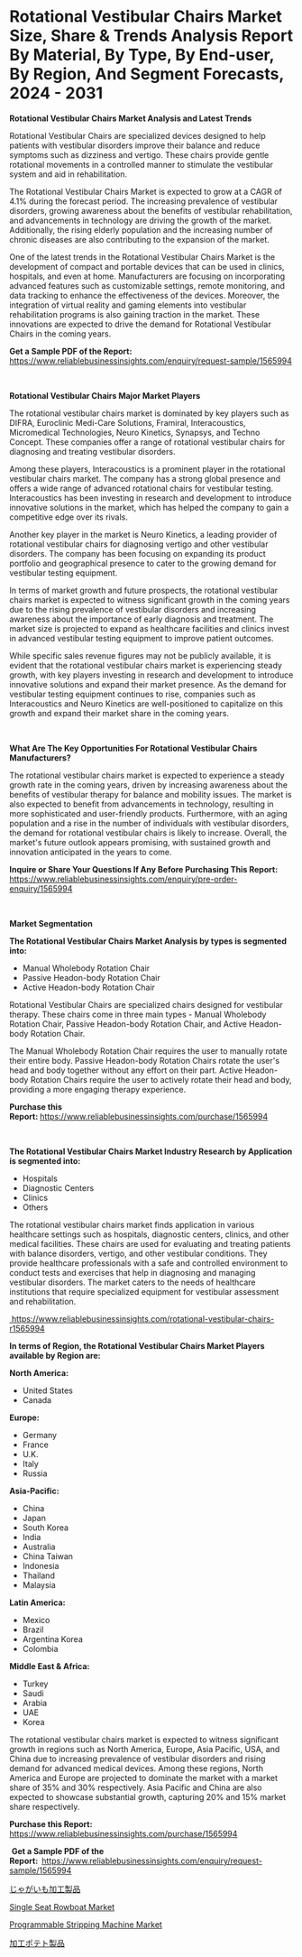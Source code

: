 <p><h1>Rotational Vestibular Chairs Market Size, Share & Trends Analysis Report By Material, By Type, By End-user, By Region, And Segment Forecasts, 2024 - 2031</h1></p><p><strong>Rotational Vestibular Chairs Market Analysis and Latest Trends</strong></p>
<p><p>Rotational Vestibular Chairs are specialized devices designed to help patients with vestibular disorders improve their balance and reduce symptoms such as dizziness and vertigo. These chairs provide gentle rotational movements in a controlled manner to stimulate the vestibular system and aid in rehabilitation.</p><p>The Rotational Vestibular Chairs Market is expected to grow at a CAGR of 4.1% during the forecast period. The increasing prevalence of vestibular disorders, growing awareness about the benefits of vestibular rehabilitation, and advancements in technology are driving the growth of the market. Additionally, the rising elderly population and the increasing number of chronic diseases are also contributing to the expansion of the market.</p><p>One of the latest trends in the Rotational Vestibular Chairs Market is the development of compact and portable devices that can be used in clinics, hospitals, and even at home. Manufacturers are focusing on incorporating advanced features such as customizable settings, remote monitoring, and data tracking to enhance the effectiveness of the devices. Moreover, the integration of virtual reality and gaming elements into vestibular rehabilitation programs is also gaining traction in the market. These innovations are expected to drive the demand for Rotational Vestibular Chairs in the coming years.</p></p>
<p><strong>Get a Sample PDF of the Report:&nbsp;</strong> <a href="https://www.reliablebusinessinsights.com/enquiry/request-sample/1565994">https://www.reliablebusinessinsights.com/enquiry/request-sample/1565994</a></p>
<p>&nbsp;</p>
<p><strong>Rotational Vestibular Chairs Major Market Players</strong></p>
<p><p>The rotational vestibular chairs market is dominated by key players such as DIFRA, Euroclinic Medi-Care Solutions, Framiral, Interacoustics, Micromedical Technologies, Neuro Kinetics, Synapsys, and Techno Concept. These companies offer a range of rotational vestibular chairs for diagnosing and treating vestibular disorders.</p><p>Among these players, Interacoustics is a prominent player in the rotational vestibular chairs market. The company has a strong global presence and offers a wide range of advanced rotational chairs for vestibular testing. Interacoustics has been investing in research and development to introduce innovative solutions in the market, which has helped the company to gain a competitive edge over its rivals.</p><p>Another key player in the market is Neuro Kinetics, a leading provider of rotational vestibular chairs for diagnosing vertigo and other vestibular disorders. The company has been focusing on expanding its product portfolio and geographical presence to cater to the growing demand for vestibular testing equipment.</p><p>In terms of market growth and future prospects, the rotational vestibular chairs market is expected to witness significant growth in the coming years due to the rising prevalence of vestibular disorders and increasing awareness about the importance of early diagnosis and treatment. The market size is projected to expand as healthcare facilities and clinics invest in advanced vestibular testing equipment to improve patient outcomes.</p><p>While specific sales revenue figures may not be publicly available, it is evident that the rotational vestibular chairs market is experiencing steady growth, with key players investing in research and development to introduce innovative solutions and expand their market presence. As the demand for vestibular testing equipment continues to rise, companies such as Interacoustics and Neuro Kinetics are well-positioned to capitalize on this growth and expand their market share in the coming years.</p></p>
<p>&nbsp;</p>
<p><strong>What Are The Key Opportunities For Rotational Vestibular Chairs Manufacturers?</strong></p>
<p><p>The rotational vestibular chairs market is expected to experience a steady growth rate in the coming years, driven by increasing awareness about the benefits of vestibular therapy for balance and mobility issues. The market is also expected to benefit from advancements in technology, resulting in more sophisticated and user-friendly products. Furthermore, with an aging population and a rise in the number of individuals with vestibular disorders, the demand for rotational vestibular chairs is likely to increase. Overall, the market's future outlook appears promising, with sustained growth and innovation anticipated in the years to come.</p></p>
<p><strong>Inquire or Share Your Questions If Any Before Purchasing This Report:</strong> <a href="https://www.reliablebusinessinsights.com/enquiry/pre-order-enquiry/1565994">https://www.reliablebusinessinsights.com/enquiry/pre-order-enquiry/1565994</a></p>
<p>&nbsp;</p>
<p><strong>Market Segmentation</strong></p>
<p><strong>The Rotational Vestibular Chairs Market Analysis by types is segmented into:</strong></p>
<p><ul><li>Manual Wholebody Rotation Chair</li><li>Passive Headon-body Rotation Chair</li><li>Active Headon-body Rotation Chair</li></ul></p>
<p><p>Rotational Vestibular Chairs are specialized chairs designed for vestibular therapy. These chairs come in three main types - Manual Wholebody Rotation Chair, Passive Headon-body Rotation Chair, and Active Headon-body Rotation Chair. </p><p>The Manual Wholebody Rotation Chair requires the user to manually rotate their entire body. Passive Headon-body Rotation Chairs rotate the user's head and body together without any effort on their part. Active Headon-body Rotation Chairs require the user to actively rotate their head and body, providing a more engaging therapy experience.</p></p>
<p><strong>Purchase this Report:&nbsp;</strong><a href="https://www.reliablebusinessinsights.com/purchase/1565994">https://www.reliablebusinessinsights.com/purchase/1565994</a></p>
<p>&nbsp;</p>
<p><strong>The Rotational Vestibular Chairs Market Industry Research by Application is segmented into:</strong></p>
<p><ul><li>Hospitals</li><li>Diagnostic Centers</li><li>Clinics</li><li>Others</li></ul></p>
<p><p>The rotational vestibular chairs market finds application in various healthcare settings such as hospitals, diagnostic centers, clinics, and other medical facilities. These chairs are used for evaluating and treating patients with balance disorders, vertigo, and other vestibular conditions. They provide healthcare professionals with a safe and controlled environment to conduct tests and exercises that help in diagnosing and managing vestibular disorders. The market caters to the needs of healthcare institutions that require specialized equipment for vestibular assessment and rehabilitation.</p></p>
<p><a href="https://www.reliablebusinessinsights.com/rotational-vestibular-chairs-r1565994">&nbsp;https://www.reliablebusinessinsights.com/rotational-vestibular-chairs-r1565994</a></p>
<p><strong>In terms of Region, the Rotational Vestibular Chairs Market Players available by Region are:</strong></p>
<p>
    <p> <strong> North America: </strong>
        <ul>
            <li>United States</li>
            <li>Canada</li>
        </ul>
        </p> 
    <p> <strong> Europe: </strong>
        <ul>
            <li>Germany</li>
            <li>France</li>
            <li>U.K.</li>
            <li>Italy</li>
            <li>Russia</li>
        </ul>
        </p> 
    <p> <strong> Asia-Pacific: </strong>
        <ul>
            <li>China</li>
            <li>Japan</li>
            <li>South Korea</li>
            <li>India</li>
            <li>Australia</li>
            <li>China Taiwan</li>
            <li>Indonesia</li>
            <li>Thailand</li>
            <li>Malaysia</li>
        </ul>
        </p> 
    <p> <strong> Latin America: </strong>
        <ul>
            <li>Mexico</li>
            <li>Brazil</li>
            <li>Argentina Korea</li>
            <li>Colombia</li>
        </ul>
        </p> 
    <p> <strong> Middle East & Africa: </strong>
        <ul>
            <li>Turkey</li>
            <li>Saudi</li>
            <li>Arabia</li>
            <li>UAE</li>
            <li>Korea</li>
        </ul>
    </p>
    </p>
<p><p>The rotational vestibular chairs market is expected to witness significant growth in regions such as North America, Europe, Asia Pacific, USA, and China due to increasing prevalence of vestibular disorders and rising demand for advanced medical devices. Among these regions, North America and Europe are projected to dominate the market with a market share of 35% and 30% respectively. Asia Pacific and China are also expected to showcase substantial growth, capturing 20% and 15% market share respectively.</p></p>
<p><strong>Purchase this Report: </strong><a href="https://www.reliablebusinessinsights.com/purchase/1565994">https://www.reliablebusinessinsights.com/purchase/1565994</a></p>
<p>&nbsp;<strong>Get a Sample PDF of the Report:&nbsp;&nbsp;</strong><a href="https://www.reliablebusinessinsights.com/enquiry/request-sample/1565994">https://www.reliablebusinessinsights.com/enquiry/request-sample/1565994</a></p>
<p><strong></strong></p>
<p><p><a href="https://github.com/dzy793153605/Market-Research-Report-List-2/blob/main/8810487169146.md">じゃがいも加工製品</a></p><p><a href="https://github.com/tamvrosiya/Market-Research-Report-List-5/blob/main/single-seat-rowboat-market.md">Single Seat Rowboat Market</a></p><p><a href="https://github.com/pizolina/Market-Research-Report-List-5/blob/main/programmable-stripping-machine-market.md">Programmable Stripping Machine Market</a></p><p><a href="https://github.com/EthanMorar2011/Market-Research-Report-List-2/blob/main/9954909169147.md">加工ポテト製品</a></p></p>